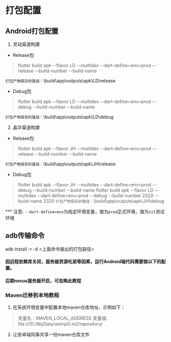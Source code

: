 # 打包配置

## Android打包配置
1. 灵动渠道构建
* Release包
> flutter build apk --flavor LD --multidex --dart-define=env=prod --release --build-number <versionNumber> --build-name <versionName>

`打包产物保存的路径：`\build\app\outputs\apk\LD\release

* Debug包
> flutter build apk --flavor LD --multidex --dart-define=env=prod --debug --build-number <versionNumber> --build-name <versionName>

`打包产物保存的路径：`\build\app\outputs\apk\LD\debug


2. 晶华渠道构建
* Release包
> flutter build apk --flavor JH --multidex --dart-define=env=prod --release --build-number <versionNumber> --build-name <versionName>

`打包产物保存的路径：`\build\app\outputs\apk\JH\release

* Debug包
> flutter build apk --flavor JH --multidex --dart-define=env=prod --debug --build-number <versionNumber> --build-name <versionName>
> flutter build apk --flavor LD --multidex --dart-define=env=prod --debug --build-number 2320 --build-name 2320
`打包产物保存的路径：`\build\app\outputs\apk\JH\debug

*** 注意: `--dart-define=env`为指定环境变量，值为`prod`正式环境，值为`sit`测试环境

## adb传输命令

adb install -r -d <上面命令输出的打包路径>

#### 因远程依赖库关闭，服务器资源吃紧等因素，运行Android端代码需要做以下的配置。
#### 后期nexus服务器开启，可忽略此教程
### Maven迁移到本地教程
1. 在系统环境变量中配置本地maven仓库地址，示例如下：
> 变量名：MAVEN_LOCAL_ADDRESS 变量值: file:///D:/MyData/weinp1/.m2/repository/
2. 让安卓端同事共享一份maven仓库文件